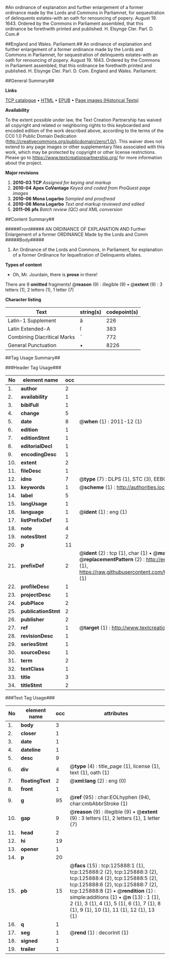#An ordinance of explanation and further enlargement of a former ordinance made by the Lords and Commons in Parliamnet, for sequestration of delinquents estates-with an oath for renouncing of popery. August 19. 1643. Ordered by the Commons in Parliament assembled, that this ordinance be forethwith printed and published. H. Elsynge Cler. Parl. D. Com.#

##England and Wales. Parliament.##
An ordinance of explanation and further enlargement of a former ordinance made by the Lords and Commons in Parliamnet, for sequestration of delinquents estates-with an oath for renouncing of popery. August 19. 1643. Ordered by the Commons in Parliament assembled, that this ordinance be forethwith printed and published. H. Elsynge Cler. Parl. D. Com.
England and Wales. Parliament.

##General Summary##

**Links**

[TCP catalogue](http://www.ota.ox.ac.uk/tcp/)  • 
[HTML](http://tei.it.ox.ac.uk/tcp/Texts-HTML/free/A83/A83005.html)  • 
[EPUB](http://tei.it.ox.ac.uk/tcp/Texts-EPUB/free/A83/A83005.epub) • 
[Page images (Historical Texts)](https://historicaltexts.jisc.ac.uk/eebo-99873417e)

**Availability**

To the extent possible under law, the Text Creation Partnership has waived all copyright and related or neighboring rights to this keyboarded and encoded edition of the work described above, according to the terms of the CC0 1.0 Public Domain Dedication (http://creativecommons.org/publicdomain/zero/1.0/). This waiver does not extend to any page images or other supplementary files associated with this work, which may be protected by copyright or other license restrictions. Please go to https://www.textcreationpartnership.org/ for more information about the project.

**Major revisions**

1. __2010-03__ __TCP__ *Assigned for keying and markup*
1. __2010-04__ __Apex CoVantage__ *Keyed and coded from ProQuest page images*
1. __2010-06__ __Mona Logarbo__ *Sampled and proofread*
1. __2010-06__ __Mona Logarbo__ *Text and markup reviewed and edited*
1. __2011-06__ __pfs__ *Batch review (QC) and XML conversion*

##Content Summary##

#####Front#####
AN ORDINANCE OF EXPLANATION AND Further Enlargement of a former ORDINANCE Made by the Lords and Comm
#####Body#####

1. An Ordinance of the Lords and Commons, in Parliament, for explanation of a former Ordinance for ſequeſtration of Delinquents eſtates.

**Types of content**

  * Oh, Mr. Jourdain, there is **prose** in there!

There are 9 **omitted** fragments! 
 @__reason__ (9) : illegible (9)  •  @__extent__ (9) : 3 letters (1), 2 letters (1), 1 letter (7)

**Character listing**


|Text|string(s)|codepoint(s)|
|---|---|---|
|Latin-1 Supplement|â|226|
|Latin Extended-A|ſ|383|
|Combining             Diacritical Marks|̄|772|
|General Punctuation|•|8226|

##Tag Usage Summary##

###Header Tag Usage###

|No|element name|occ|attributes|
|---|---|---|---|
|1.|__author__|2||
|2.|__availability__|1||
|3.|__biblFull__|1||
|4.|__change__|5||
|5.|__date__|8| @__when__ (1) : 2011-12 (1)|
|6.|__edition__|1||
|7.|__editionStmt__|1||
|8.|__editorialDecl__|1||
|9.|__encodingDesc__|1||
|10.|__extent__|2||
|11.|__fileDesc__|1||
|12.|__idno__|7| @__type__ (7) : DLPS (1), STC (3), EEBO-CITATION (1), PROQUEST (1), VID (1)|
|13.|__keywords__|1| @__scheme__ (1) : http://authorities.loc.gov/ (1)|
|14.|__label__|5||
|15.|__langUsage__|1||
|16.|__language__|1| @__ident__ (1) : eng (1)|
|17.|__listPrefixDef__|1||
|18.|__note__|4||
|19.|__notesStmt__|2||
|20.|__p__|11||
|21.|__prefixDef__|2| @__ident__ (2) : tcp (1), char (1)  •  @__matchPattern__ (2) : ([0-9\-]+):([0-9IVX]+) (1), (.+) (1)  •  @__replacementPattern__ (2) : http://eebo.chadwyck.com/downloadtiff?vid=$1&page=$2 (1), https://raw.githubusercontent.com/textcreationpartnership/Texts/master/tcpchars.xml#$1 (1)|
|22.|__profileDesc__|1||
|23.|__projectDesc__|1||
|24.|__pubPlace__|2||
|25.|__publicationStmt__|2||
|26.|__publisher__|2||
|27.|__ref__|1| @__target__ (1) : http://www.textcreationpartnership.org/docs/. (1)|
|28.|__revisionDesc__|1||
|29.|__seriesStmt__|1||
|30.|__sourceDesc__|1||
|31.|__term__|2||
|32.|__textClass__|1||
|33.|__title__|3||
|34.|__titleStmt__|2||


###Text Tag Usage###

|No|element name|occ|attributes|
|---|---|---|---|
|1.|__body__|3||
|2.|__closer__|1||
|3.|__date__|1||
|4.|__dateline__|1||
|5.|__desc__|9||
|6.|__div__|4| @__type__ (4) : title_page (1), license (1), text (1), oath (1)|
|7.|__floatingText__|2| @__xml:lang__ (2) : eng (0)|
|8.|__front__|1||
|9.|__g__|95| @__ref__ (95) : char:EOLhyphen (94), char:cmbAbbrStroke (1)|
|10.|__gap__|9| @__reason__ (9) : illegible (9)  •  @__extent__ (9) : 3 letters (1), 2 letters (1), 1 letter (7)|
|11.|__head__|2||
|12.|__hi__|19||
|13.|__opener__|1||
|14.|__p__|20||
|15.|__pb__|15| @__facs__ (15) : tcp:125888:1 (1), tcp:125888:2 (2), tcp:125888:3 (2), tcp:125888:4 (2), tcp:125888:5 (2), tcp:125888:6 (2), tcp:125888:7 (2), tcp:125888:8 (2)  •  @__rendition__ (1) : simple:additions (1)  •  @__n__ (13) : 1 (1), 2 (1), 3 (1), 4 (1), 5 (1), 6 (1), 7 (1), 8 (1), 9 (1), 10 (1), 11 (1), 12 (1), 13 (1)|
|16.|__q__|1||
|17.|__seg__|1| @__rend__ (1) : decorInit (1)|
|18.|__signed__|1||
|19.|__trailer__|1||
